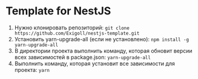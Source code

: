 # Template for NestJS
1. Нужно клонировать репозиторий: ``git clone https://github.com/Exigoll/nestjs-template.git``
2. Установить yarn-upgrade-all (если не установлено): ``npm install -g yarn-upgrade-all``
3. В директории проекта выполнить команду, которая обновит версии всех зависимостей в package.json: ``yarn-upgrade-all``
4. Выполнить команду, которая установит все зависимости для проекта: ``yarn``